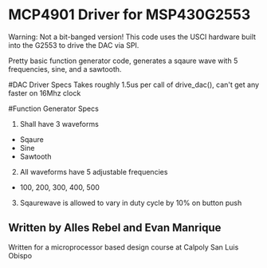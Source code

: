 # MCP4901 Driver for MSP430G2553
Warning: Not a bit-banged version! This code uses the USCI hardware built into the G2553 to drive the DAC via SPI. 

Pretty basic function generator code, generates a sqaure wave with 5 frequencies, sine, and a sawtooth.

#DAC Driver Specs
Takes roughly 1.5us per call of drive_dac(), can't get any faster on 16Mhz clock

#Function Generator Specs
1. Shall have 3 waveforms
  * Sqaure 
  * Sine 
  * Sawtooth
2. All waveforms have 5 adjustable frequencies
  * 100, 200, 300, 400, 500
3. Sqaurewave is allowed to vary in duty cycle by 10% on button push

## Written by Alles Rebel and Evan Manrique
Written for a microprocessor based design course at Calpoly San Luis Obispo